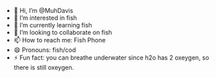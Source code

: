 - 👋 Hi, I’m @MuhDavis
- 👀 I’m interested in fish
- 🌱 I’m currently learning fish
- 💞️ I’m looking to collaborate on fish
- 📫 How to reach me: Fish Phone
- 😄 Pronouns: fish/cod
- ⚡ Fun fact: you can breathe underwater since h2o has 2 oxeygen, so there is still oxeygen.

<!---
MuhDavis/MuhDavis is a ✨ special ✨ guy because he likes fish
--->
